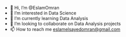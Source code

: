 - 👋 Hi, I’m @EslamOmran
- 👀 I’m interested in Data Science
- 🌱 I’m currently learning Data Analysis
- 💞️ I’m looking to collaborate on Data Analysis projects
- 📫 How to reach me eslamelsayedomran@gmail.com

<!---
EslamOmran/EslamOmran is a ✨ special ✨ repository because its `README.md` (this file) appears on your GitHub profile.
You can click the Preview link to take a look at your changes.
--->
